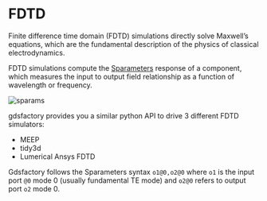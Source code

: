 # FDTD

Finite difference time domain (FDTD) simulations directly solve Maxwell’s equations, which are the fundamental description of the physics of classical electrodynamics.

FDTD simulations compute the [Sparameters](https://en.wikipedia.org/wiki/Scattering_parameters) response of a component, which measures the input to output field relationship as a function of wavelength or frequency.

![sparams](https://i.imgur.com/RSOTDIN.png)

gdsfactory provides you a similar python API to drive 3 different FDTD simulators:

- MEEP
- tidy3d
- Lumerical Ansys FDTD

Gdsfactory follows the Sparameters syntax `o1@0,o2@0` where `o1` is the input port `@0` mode 0 (usually fundamental TE mode) and `o2@0` refers to output port `o2` mode 0.
